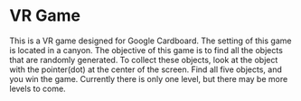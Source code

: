 # VR Game
This is a VR game designed for Google Cardboard. The setting of this game is located in a canyon. The objective of this game is to find all the objects that are randomly generated. To collect these objects, look at the object with the pointer(dot) at the center of the screen. Find all five objects, and you win the game. Currently there is only one level, but there may be more levels to come.

